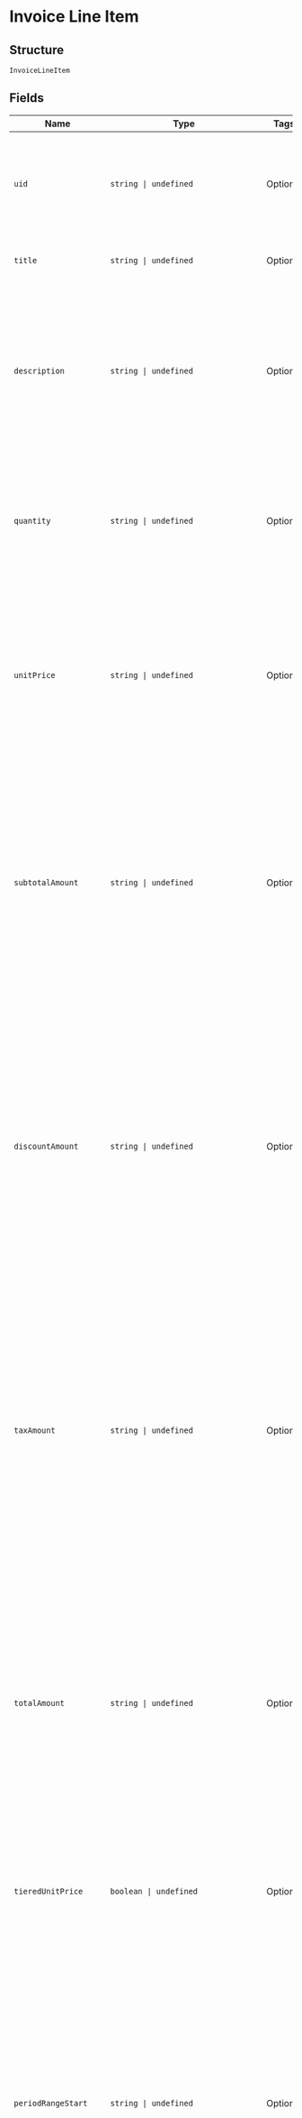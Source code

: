 
# Invoice Line Item

## Structure

`InvoiceLineItem`

## Fields

| Name | Type | Tags | Description |
|  --- | --- | --- | --- |
| `uid` | `string \| undefined` | Optional | Unique identifier for the line item.  Useful when cross-referencing the line against individual discounts in the `discounts` or `taxes` lists. |
| `title` | `string \| undefined` | Optional | A short descriptor for the charge or item represented by this line. |
| `description` | `string \| undefined` | Optional | Detailed description for the charge or item represented by this line.  May include proration details in plain text.<br><br>Note: this string may contain line breaks that are hints for the best display format on the invoice. |
| `quantity` | `string \| undefined` | Optional | The quantity or count of units billed by the line item.<br><br>This is a decimal number represented as a string. (See "About Decimal Numbers".) |
| `unitPrice` | `string \| undefined` | Optional | The price per unit for the line item.<br><br>When tiered pricing was used (i.e. not every unit was actually priced at the same price) this will be the blended average cost per unit and the `tiered_unit_price` field will be set to `true`. |
| `subtotalAmount` | `string \| undefined` | Optional | The line subtotal, generally calculated as `quantity * unit_price`. This is the canonical amount of record for the line - when rounding differences are in play, `subtotal_amount` takes precedence over the value derived from `quantity * unit_price` (which may not have the proper precision to exactly equal this amount). |
| `discountAmount` | `string \| undefined` | Optional | The approximate discount applied to just this line.<br><br>The value is approximated in cases where rounding errors make it difficult to apportion exactly a total discount among many lines. Several lines may have been summed prior to applying the discount to arrive at `discount_amount` for the invoice - backing that out to the discount on a single line may introduce rounding or precision errors. |
| `taxAmount` | `string \| undefined` | Optional | The approximate tax applied to just this line.<br><br>The value is approximated in cases where rounding errors make it difficult to apportion exactly a total tax among many lines. Several lines may have been summed prior to applying the tax rate to arrive at `tax_amount` for the invoice - backing that out to the tax on a single line may introduce rounding or precision errors. |
| `totalAmount` | `string \| undefined` | Optional | The non-canonical total amount for the line.<br><br>`subtotal_amount` is the canonical amount for a line. The invoice `total_amount` is derived from the sum of the line `subtotal_amount`s and discounts or taxes applied thereafter.  Therefore, due to rounding or precision errors, the sum of line `total_amount`s may not equal the invoice `total_amount`. |
| `tieredUnitPrice` | `boolean \| undefined` | Optional | When `true`, indicates that the actual pricing scheme for the line was tiered, so the `unit_price` shown is the blended average for all units. |
| `periodRangeStart` | `string \| undefined` | Optional | Start date for the period covered by this line. The format is `"YYYY-MM-DD"`.<br><br>* For periodic charges paid in advance, this date will match the billing date, and the end date will be in the future.<br>* For periodic charges paid in arrears (e.g. metered charges), this date will be the date of the previous billing, and the end date will be the current billing date.<br>* For non-periodic charges, this date and the end date will match. |
| `periodRangeEnd` | `string \| undefined` | Optional | End date for the period covered by this line. The format is `"YYYY-MM-DD"`.<br><br>* For periodic charges paid in advance, this date will match the next (future) billing date.<br>* For periodic charges paid in arrears (e.g. metered charges), this date will be the date of the current billing date.<br>* For non-periodic charges, this date and the start date will match. |
| `transactionId` | `number \| undefined` | Optional | - |
| `productId` | `number \| null \| undefined` | Optional | The ID of the product subscribed when the charge was made.<br><br>This may be set even for component charges, so true product-only (non-component) charges will also have a nil `component_id`. |
| `productVersion` | `number \| null \| undefined` | Optional | The version of the product subscribed when the charge was made. |
| `componentId` | `number \| null \| undefined` | Optional | The ID of the component being billed. Will be `nil` for non-component charges. |
| `pricePointId` | `number \| null \| undefined` | Optional | The price point ID of the component being billed. Will be `nil` for non-component charges. |
| `hide` | `boolean \| undefined` | Optional | - |
| `componentCostData` | [`InvoiceLineItemComponentCostData \| null \| undefined`](../../doc/models/invoice-line-item-component-cost-data.md) | Optional | - |
| `productPricePointId` | `number \| null \| undefined` | Optional | The price point ID of the line item's product |
| `customItem` | `boolean \| undefined` | Optional | - |
| `kind` | `string \| undefined` | Optional | - |

## Example (as JSON)

```json
{
  "uid": "uid4",
  "title": "title0",
  "description": "description4",
  "quantity": "quantity0",
  "unit_price": "unit_price2"
}
```

